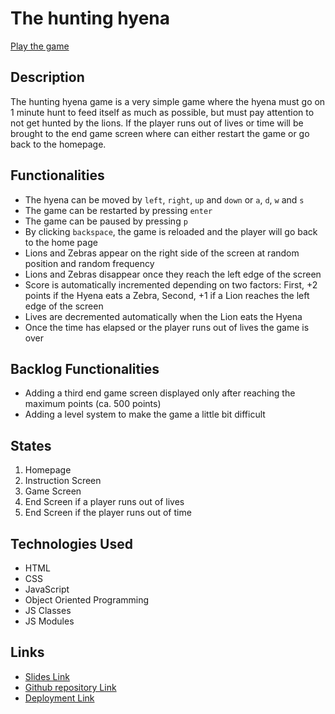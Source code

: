 # The hunting hyena

[Play the game](http://github.com)

## Description

The hunting hyena game is a very simple game where the hyena must go on 1 minute hunt to feed itself as much as possible, but must pay attention to not get hunted by the lions. If the player runs out of lives or time will be brought to the end game screen where can either restart the game or go back to the homepage.

## Functionalities

- The hyena can be moved by `left`, `right`, `up` and `down` or `a`, `d`, `w` and `s`
- The game can be restarted by pressing `enter`
- The game can be paused by pressing `p`
- By clicking `backspace`, the game is reloaded and the player will go back to the home page
- Lions and Zebras appear on the right side of the screen at random position and random frequency
- Lions and Zebras disappear once they reach the left edge of the screen
- Score is automatically incremented depending on two factors: First, +2 points if the Hyena eats a Zebra, Second, +1 if a Lion reaches the left edge of the screen
- Lives are decremented automatically when the Lion eats the Hyena
- Once the time has elapsed or the player runs out of lives the game is over

## Backlog Functionalities

- Adding a third end game screen displayed only after reaching the maximum points (ca. 500 points)
- Adding a level system to make the game a little bit difficult

## States

1. Homepage
2. Instruction Screen
3. Game Screen
4. End Screen if a player runs out of lives
5. End Screen if the player runs out of time

## Technologies Used

- HTML
- CSS
- JavaScript
- Object Oriented Programming
- JS Classes
- JS Modules

## Links

- [Slides Link]()
- [Github repository Link](https://github.com/mirkoeffe/The-hunting-hyena/tree/day2)
- [Deployment Link]()
